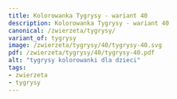 ```yaml
---
title: Kolorowanka Tygrysy - wariant 40
description: Kolorowanka Tygrysy - wariant 40
canonical: /zwierzeta/tygrysy/
variant_of: tygrysy
image: /zwierzeta/tygrysy/40/tygrysy-40.svg
pdf: /zwierzeta/tygrysy/40/tygrysy-40.pdf
alt: "tygrysy kolorowanki dla dzieci"
tags:
- zwierzeta
- tygrysy
---
```

